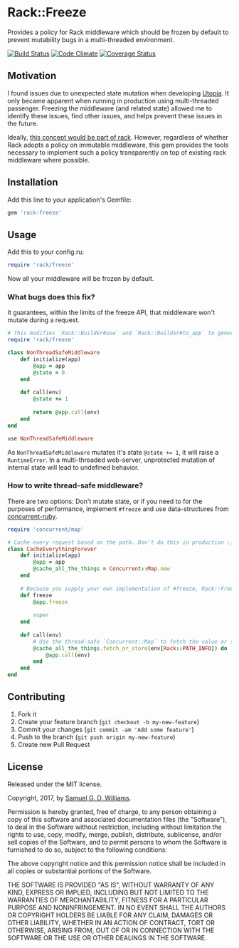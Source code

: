 # Rack::Freeze

Provides a policy for Rack middleware which should be frozen by default to prevent mutability bugs in a multi-threaded environment.

[![Build Status](https://secure.travis-ci.org/ioquatix/rack-freeze.svg)](http://travis-ci.org/ioquatix/rack-freeze)
[![Code Climate](https://codeclimate.com/github/ioquatix/rack-freeze.svg)](https://codeclimate.com/github/ioquatix/rack-freeze)
[![Coverage Status](https://coveralls.io/repos/ioquatix/rack-freeze/badge.svg)](https://coveralls.io/r/ioquatix/rack-freeze)

## Motivation

I found issues due to unexpected state mutation when developing [Utopia](https://github.com/ioquatix/utopia). It only became apparent when running in production using multi-threaded passenger. Freezing the middleware (and related state) allowed me to identify these issues, find other issues, and helps prevent these issues in the future.

Ideally, [this concept would be part of rack](https://github.com/rack/rack/issues/1010). However, regardless of whether Rack adopts a policy on immutable middleware, this gem provides the tools necessary to implement such a policy transparently on top of existing rack middleware where possible.

## Installation

Add this line to your application's Gemfile:

```ruby
gem 'rack-freeze'
```

## Usage

Add this to your config.ru:

```ruby
require 'rack/freeze'
```

Now all your middleware will be frozen by default.

### What bugs does this fix?

It guarantees, within the limits of the freeze API, that middleware won't mutate during a request.

```ruby
# This modifies `Rack::Builder#use` and `Rack::Builder#to_app` to generate a frozen stack of middleware.
require 'rack/freeze'

class NonThreadSafeMiddleware
	def initialize(app)
		@app = app
		@state = 0
	end
	
	def call(env)
		@state += 1
		
		return @app.call(env)
	end
end

use NonThreadSafeMiddleware
```

As `NonThreadSafeMiddleware` mutates it's state `@state += 1`, it will raise a `RuntimeError`. In a multi-threaded web-server, unprotected mutation of internal state will lead to undefined behavior.

### How to write thread-safe middleware?

There are two options: Don't mutate state, or if you need to for the purposes of performance, implement `#freeze` and use data-structures from [concurrent-ruby](https://github.com/ruby-concurrency/concurrent-ruby).

```ruby
require 'concurrent/map'

# Cache every request based on the path. Don't do this in production :)
class CacheEverythingForever
	def initialize(app)
		@app = app
		@cache_all_the_things = Concurrent::Map.new
	end
	
	# Because you supply your own implementation of #freeze, Rack::Freeze won't touch this middleware.
	def freeze
		@app.freeze
		
		super
	end
	
	def call(env)
		# Use the thread-safe `Concurrent::Map` to fetch the value or store it if it doesn't exist already.
		@cache_all_the_things.fetch_or_store(env[Rack::PATH_INFO]) do
			@app.call(env)
		end
	end
end
```

## Contributing

1. Fork it
2. Create your feature branch (`git checkout -b my-new-feature`)
3. Commit your changes (`git commit -am 'Add some feature'`)
4. Push to the branch (`git push origin my-new-feature`)
5. Create new Pull Request

## License

Released under the MIT license.

Copyright, 2017, by [Samuel G. D. Williams](http://www.codeotaku.com/samuel-williams).

Permission is hereby granted, free of charge, to any person obtaining a copy
of this software and associated documentation files (the "Software"), to deal
in the Software without restriction, including without limitation the rights
to use, copy, modify, merge, publish, distribute, sublicense, and/or sell
copies of the Software, and to permit persons to whom the Software is
furnished to do so, subject to the following conditions:

The above copyright notice and this permission notice shall be included in
all copies or substantial portions of the Software.

THE SOFTWARE IS PROVIDED "AS IS", WITHOUT WARRANTY OF ANY KIND, EXPRESS OR
IMPLIED, INCLUDING BUT NOT LIMITED TO THE WARRANTIES OF MERCHANTABILITY,
FITNESS FOR A PARTICULAR PURPOSE AND NONINFRINGEMENT. IN NO EVENT SHALL THE
AUTHORS OR COPYRIGHT HOLDERS BE LIABLE FOR ANY CLAIM, DAMAGES OR OTHER
LIABILITY, WHETHER IN AN ACTION OF CONTRACT, TORT OR OTHERWISE, ARISING FROM,
OUT OF OR IN CONNECTION WITH THE SOFTWARE OR THE USE OR OTHER DEALINGS IN
THE SOFTWARE.
